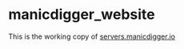 # manicdigger_website
This is the working copy of [servers.manicdigger.io](https://servers.manicdigger.io/)
